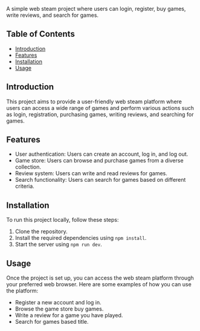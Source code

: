 A simple web steam project where users can login, register, buy games, write reviews, and search for games.

## Table of Contents

- [Introduction](#introduction)
- [Features](#features)
- [Installation](#installation)
- [Usage](#usage)

## Introduction

This project aims to provide a user-friendly web steam platform where users can access a wide range of games and perform various actions such as login, registration, purchasing games, writing reviews, and searching for games.

## Features

- User authentication: Users can create an account, log in, and log out.
- Game store: Users can browse and purchase games from a diverse collection.
- Review system: Users can write and read reviews for games.
- Search functionality: Users can search for games based on different criteria.

## Installation

To run this project locally, follow these steps:

1. Clone the repository.
2. Install the required dependencies using `npm install`.
3. Start the server using `npm run dev`.

## Usage

Once the project is set up, you can access the web steam platform through your preferred web browser. Here are some examples of how you can use the platform:

- Register a new account and log in.
- Browse the game store buy games.
- Write a review for a game you have played.
- Search for games based title.
